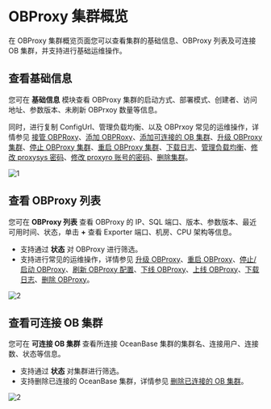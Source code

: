 # OBProxy 集群概览

在 OBProxy 集群概览页面您可以查看集群的基础信息、OBProxy 列表及可连接 OB 集群，并支持进行基础运维操作。

## 查看基础信息

您可在 **基础信息** 模块查看 OBProxy 集群的启动方式、部署模式、创建者、访问地址、参数版本、未刷新 OBPrxoy 数量等信息。

同时，进行复制 ConfigUrl、管理负载均衡、以及 OBPrxoy 常见的运维操作，详情参见 [接管 OBPRoxy](../400.manage-a-obproxy-server/200.take-over-an-obproxy.md)、[添加 OBPRoxy](../400.manage-a-obproxy-server/100.add-an-obproxy.md)、[添加可连接的 OB 集群](200.add-a-connectable-oceanbase-cluster.mdd)、[升级 OBProxy 集群](600.upgrade-an-obproxy-cluster.mdd)、[停止 OBProxy 集群](650.stop-an-obproxy-cluster.md)、[重启 OBProxy 集群](700.restarts-all-obproxy-nodes-in-the-obproxy-cluster.md)、[下载日志](../../1300.log-service/200.download-log.md)、[管理负载均衡](300.manage-load-balancing.md)、[修改 proxysys 密码](350.change-the-password.md)、[修改 proxyro 账号的密码](400.change-the-password-of-the-proxyro-user.md)、[删除集群](../../400.cluster-features/200.basic-operations/300.delete-a-cluster-1.md)。

![1](https://obbusiness-private.oss-cn-shanghai.aliyuncs.com/doc/img/ocp/422/obproxy%E6%A6%82%E8%A7%88.png)

## 查看 OBProxy 列表

您可在 **OBProxy 列表** 查看 OBProxy 的 IP、SQL 端口、版本、参数版本、最近可用时间、状态，单击 **+** 查看 Exporter 端口、机房、CPU 架构等信息。

* 支持通过 **状态** 对 OBProxy 进行筛选。
* 支持进行常见的运维操作，详情参见 [升级 OBProxy](../400.manage-a-obproxy-server/700.upgrade-an-obproxy.md)、[重启 OBProxy](../400.manage-a-obproxy-server/400.restart-an-obproxy.md)、[停止/启动 OBProxy](../400.manage-a-obproxy-server/450.stop-or-start-an-obproxy.md)、[刷新 OBProxy 配置](../400.manage-a-obproxy-server/800.refresh-obproxy-configurations.md)、[下线 OBProxy](../400.manage-a-obproxy-server/500.remove-an-obproxy.md)、[上线 OBProxy](../400.manage-a-obproxy-server/600.launch-an-obproxy.md)、[下载日志](../../1300.log-service/200.download-log.md)、[删除 OBProxy](../400.manage-a-obproxy-server/300.delete-an-obproxy.md)。

![2](https://obbusiness-private.oss-cn-shanghai.aliyuncs.com/doc/img/ocp/422/obproxy%E5%88%97%E8%A1%A8.png)

## 查看可连接 OB 集群

您可在 **可连接 OB 集群** 查看所连接 OceanBase 集群的集群名、连接用户、连接数、状态等信息。

* 支持通过 **状态** 对集群进行筛选。
* 支持删除已连接的 OceanBase 集群，详情参见 [删除已连接的 OB 集群](../../800.obproxy/1400.delete-a-connected-ob-cluster.md)。

![2](https://obbusiness-private.oss-cn-shanghai.aliyuncs.com/doc/img/ocp/422/%E5%8F%AF%E8%BF%9E%E6%8E%A5ob%E9%9B%86%E7%BE%A4.png)
